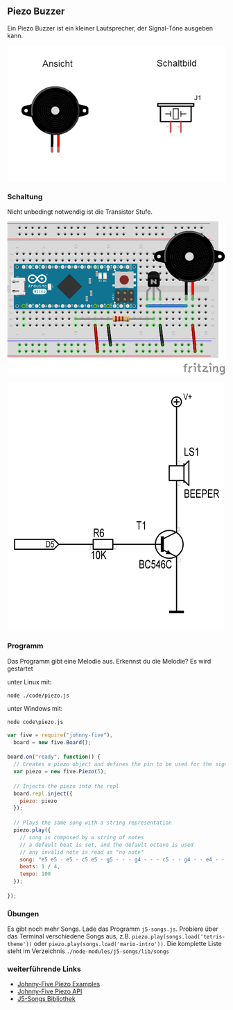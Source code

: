 ## Piezo Buzzer

Ein Piezo Buzzer ist ein kleiner Lautsprecher, der Signal-Töne ausgeben kann. 

![Piezo](../../images/parts/piezo.png "Piezo")

### Schaltung

Nicht unbedingt notwendig ist die Transistor Stufe.

![Verdrahtung](../../images/circ/piezo_Steckplatine.png "Verdrahtung")

![Schaltplan](../../images/circ/piezo-schematic.png "Schaltplan")

### Programm

Das Programm gibt eine Melodie aus. Erkennst du die Melodie? Es wird gestartet

unter Linux mit: 

```
node ./code/piezo.js
```

unter Windows mit:

```
node code\piezo.js
```

```javascript
var five = require("johnny-five"),
  board = new five.Board();

board.on("ready", function() {
  // Creates a piezo object and defines the pin to be used for the signal
  var piezo = new five.Piezo(5);

  // Injects the piezo into the repl
  board.repl.inject({
    piezo: piezo
  });

  // Plays the same song with a string representation
  piezo.play({
    // song is composed by a string of notes
    // a default beat is set, and the default octave is used
    // any invalid note is read as "no note"
    song: "e5 e5 - e5 - c5 e5 - g5 - - - g4 - - - c5 - - g4 - - e4 - - a4 - b4 - a#4 a4 - g4 e5 g5 a5 - f5 g5 - e5 - c5 d5 b4 - - c5 - - g4 - - e4 - - a4 - b4 - a#4 a4 - g4 e5 g5 a5 - f5 g5 - e5 - c5 d5 b4 - -",
    beats: 1 / 4,
    tempo: 100
  });

});
```
### Übungen

Es gibt noch mehr Songs. Lade das Programm ```j5-songs.js```. Probiere über das Terminal verschiedene Songs aus, z.B. ```piezo.play(songs.load('tetris-theme'))``` oder ```piezo.play(songs.load('mario-intro'))```. Die komplette Liste steht im Verzeichnis ```./node-modules/j5-songs/lib/songs```

### weiterführende Links

* [Johnny-Five Piezo Examples](http://johnny-five.io/examples/piezo/)
* [Johnny-Five Piezo API](http://johnny-five.io/api/piezo/)
* [J5-Songs Bibliothek](https://www.npmjs.com/package/j5-songs)
